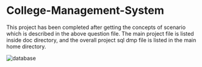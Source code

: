 # College-Management-System
This project has been completed after getting the concepts of scenario which is described in the above question file. The main project file is listed inside doc directory, and the overall project sql dmp file is listed in the main home directory.

![database](https://user-images.githubusercontent.com/87683353/126781040-1021648d-e03b-47cc-8813-dad3955c805a.png)
